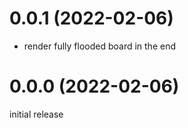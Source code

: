 # 0.0.1 (2022-02-06)

-   render fully flooded board in the end


# 0.0.0 (2022-02-06)

initial release
